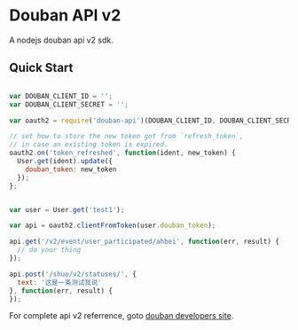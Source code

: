 # Douban API v2

A nodejs douban api v2 sdk.


## Quick Start

```javascript

var DOUBAN_CLIENT_ID = '';
var DOUBAN_CLIENT_SECRET = '';

var oauth2 = require('douban-api')(DOUBAN_CLIENT_ID, DOUBAN_CLIENT_SECRET);

// set how to store the new token got from `refresh_token`,
// in case an existing token is expired.
oauth2.on('token_refreshed', function(ident, new_token) {
  User.get(ident).update({
    douban_token: new_token
  });
};


var user = User.get('test1');

var api = oauth2.clientFromToken(user.douban_token);

api.get('/v2/event/user_participated/ahbei', function(err, result) {
  // do your thing
});

api.post('/shuo/v2/statuses/', {
  text: '这是一条测试我说'
}, function(err, result) {
});

```

For complete api v2 referrence, goto [douban developers site](http://developers.douban.com/wiki/?title=api_v2).
